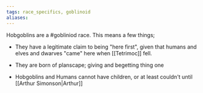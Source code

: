 ```yaml
---
tags: race_specifics, goblinoid
aliases:
---
```

Hobgoblins are a #gobliniod race. This means a few things;
- They have a legitimate claim to being "here first", given that humans and elves and dwarves "came" here when [[Tetrimoc]] fell.
- They are born of planscape; giving and begetting thing one

- Hobgoblins and Humans cannot have children, or at least couldn't until [[Arthur Simonson|Arthur]]